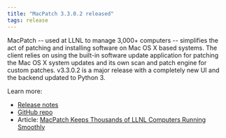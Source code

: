 ```yaml
---
title: "MacPatch 3.3.0.2 released"
tags: release
---
```


MacPatch -- used at LLNL to manage 3,000+ computers -- simplifies the act of patching and installing software on Mac OS X based systems. The client relies on using the built-in software update application for patching the Mac OS X system updates and its own scan and patch engine for custom patches. v3.3.0.2 is a major release with a completely new UI and the backend updated to Python 3.

Learn more:
- [Release notes](https://github.com/LLNL/MacPatch/releases/tag/3.3.0.2)
- [GitHub repo](https://github.com/llnl/macpatch)
- Article: [MacPatch Keeps Thousands of LLNL Computers Running Smoothly](https://computing.llnl.gov/newsroom/macpatch-keeps-thousands-llnl-computers-running-smoothly)
